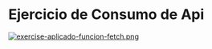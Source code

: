 # Ejercicio de Consumo de Api 

[![exercise-aplicado-funcion-fetch.png](https://i.postimg.cc/25QKDg2K/exercise-aplicado-funcion-fetch.png)](https://postimg.cc/XZv8K1Mf)

